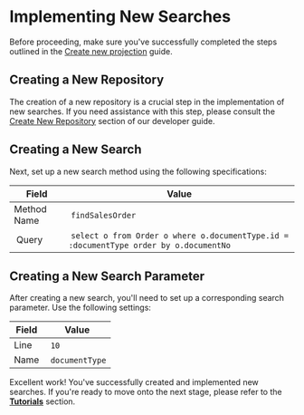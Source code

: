 # Implementing New Searches

Before proceeding, make sure you've successfully completed the steps outlined in the [Create new projection](/docs/developer-guide/etendo-rx/tutorials/making-projections.md) guide.

## Creating a New Repository

The creation of a new repository is a crucial step in the implementation of new searches. If you need assistance with this step, please consult the [Create New Repository](/docs/developer-guide/etendo-rx/tutorials/creating-repositories.md) section of our developer guide.

## Creating a New Search

Next, set up a new search method using the following specifications:

| Field       | Value                                                                                  |
| ----------- | -------------------------------------------------------------------------------------- |
| Method Name |  `findSalesOrder`                                                                      |
|  Query      |  `select o from Order o where o.documentType.id = :documentType order by o.documentNo` |

## Creating a New Search Parameter

After creating a new search, you'll need to set up a corresponding search parameter. Use the following settings:

| Field | Value           |
| ----- | --------------- |
| Line  |  `10`           |
| Name  |  `documentType` |

Excellent work! You've successfully created and implemented new searches. If you're ready to move onto the next stage, please refer to the [**Tutorials**](/docs/developer-guide/etendo-rx/tutorials) section.